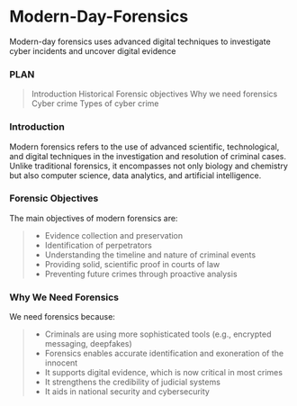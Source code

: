 # Modern-Day-Forensics
Modern-day forensics uses advanced digital techniques to investigate cyber incidents and uncover digital evidence
### PLAN
> Introduction
> Historical
> Forensic objectives
> Why we need forensics
> Cyber crime
> Types of cyber crime

### Introduction
Modern forensics refers to the use of advanced scientific, technological, and digital techniques in the investigation and resolution of criminal cases. Unlike traditional forensics, it encompasses not only biology and chemistry but also computer science, data analytics, and artificial intelligence.

### Forensic Objectives
The main objectives of modern forensics are:
> * Evidence collection and preservation
> * Identification of perpetrators
> * Understanding the timeline and nature of criminal events
> * Providing solid, scientific proof in courts of law
> * Preventing future crimes through proactive analysis

### Why We Need Forensics
We need forensics because:
> * Criminals are using more sophisticated tools (e.g., encrypted messaging, deepfakes)
> * Forensics enables accurate identification and exoneration of the innocent
> * It supports digital evidence, which is now critical in most crimes
> * It strengthens the credibility of judicial systems
> * It aids in national security and cybersecurity



